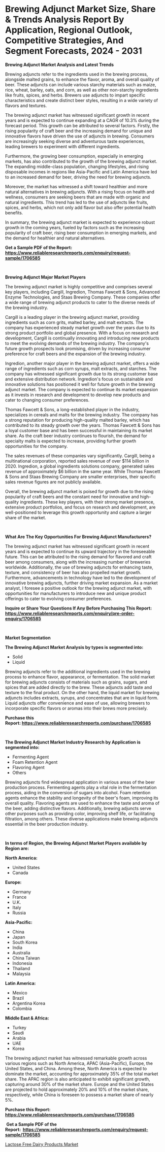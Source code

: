<p><h1>Brewing Adjunct Market Size, Share & Trends Analysis Report By Application, Regional Outlook, Competitive Strategies, And Segment Forecasts, 2024 - 2031</h1></p><p><strong>Brewing Adjunct Market Analysis and Latest Trends</strong></p>
<p><p>Brewing adjuncts refer to the ingredients used in the brewing process, alongside malted grains, to enhance the flavor, aroma, and overall quality of beer. These adjuncts can include various starchy materials such as maize, rice, wheat, barley, oats, and corn, as well as other non-starchy ingredients like fruits, spices, and herbs. Brewers use adjuncts to impart specific characteristics and create distinct beer styles, resulting in a wide variety of flavors and textures.</p><p>The brewing adjunct market has witnessed significant growth in recent years and is expected to continue expanding at a CAGR of 10.3% during the forecast period. This growth can be attributed to several factors. Firstly, the rising popularity of craft beer and the increasing demand for unique and innovative flavors have driven the use of adjuncts in brewing. Consumers are increasingly seeking diverse and adventurous taste experiences, leading brewers to experiment with different ingredients.</p><p>Furthermore, the growing beer consumption, especially in emerging markets, has also contributed to the growth of the brewing adjunct market. The expanding middle-class population, changing lifestyles, and rising disposable incomes in regions like Asia-Pacific and Latin America have led to an increased demand for beer, driving the need for brewing adjuncts.</p><p>Moreover, the market has witnessed a shift toward healthier and more natural alternatives in brewing adjuncts. With a rising focus on health and wellness, consumers are seeking beers that are made with organic and natural ingredients. This trend has led to the use of adjuncts like fruits, spices, and herbs, which not only add flavor but also offer potential health benefits.</p><p>In summary, the brewing adjunct market is expected to experience robust growth in the coming years, fueled by factors such as the increasing popularity of craft beer, rising beer consumption in emerging markets, and the demand for healthier and natural alternatives.</p></p>
<p><strong>Get a Sample PDF of the Report:&nbsp; <a href="https://www.reliableresearchreports.com/enquiry/request-sample/1706585">https://www.reliableresearchreports.com/enquiry/request-sample/1706585</a></strong></p>
<p>&nbsp;</p>
<p><strong>Brewing Adjunct Major Market Players</strong></p>
<p><p>The brewing adjunct market is highly competitive and comprises several key players, including Cargill, Ingredion, Thomas Fawcett & Sons, Advanced Enzyme Technologies, and Staas Brewing Company. These companies offer a wide range of brewing adjunct products to cater to the diverse needs of the brewing industry.</p><p>Cargill is a leading player in the brewing adjunct market, providing ingredients such as corn grits, malted barley, and malt extracts. The company has experienced steady market growth over the years due to its strong product portfolio and global presence. With a focus on research and development, Cargill is continually innovating and introducing new products to meet the evolving demands of the brewing industry. The company's future growth prospects look promising, driven by increasing consumer preference for craft beers and the expansion of the brewing industry.</p><p>Ingredion, another major player in the brewing adjunct market, offers a wide range of ingredients such as corn syrups, malt extracts, and starches. The company has witnessed significant growth due to its strong customer base and extensive distribution network. Ingredion's focus on sustainable and innovative solutions has positioned it well for future growth in the brewing adjunct market. The company is expected to continue its market expansion as it invests in research and development to develop new products and cater to changing consumer preferences.</p><p>Thomas Fawcett & Sons, a long-established player in the industry, specializes in cereals and malts for the brewing industry. The company has a strong reputation for producing high-quality malted barley, which has contributed to its steady growth over the years. Thomas Fawcett & Sons has a loyal customer base and has been successful in maintaining its market share. As the craft beer industry continues to flourish, the demand for specialty malts is expected to increase, providing further growth opportunities for the company.</p><p>The sales revenues of these companies vary significantly. Cargill, being a multinational corporation, reported sales revenue of over $114 billion in 2020. Ingredion, a global ingredients solutions company, generated sales revenue of approximately $6 billion in the same year. While Thomas Fawcett & Sons and Staas Brewing Company are smaller enterprises, their specific sales revenue figures are not publicly available.</p><p>Overall, the brewing adjunct market is poised for growth due to the rising popularity of craft beers and the constant need for innovative and high-quality ingredients. These key players, with their strong market presence, extensive product portfolios, and focus on research and development, are well-positioned to leverage this growth opportunity and capture a larger share of the market.</p></p>
<p>&nbsp;</p>
<p><strong>What Are The Key Opportunities For Brewing Adjunct Manufacturers?</strong></p>
<p><p>The brewing adjunct market has witnessed significant growth in recent years and is expected to continue its upward trajectory in the foreseeable future. This can be attributed to the rising demand for flavored and craft beer among consumers, along with the increasing number of breweries worldwide. Additionally, the use of brewing adjuncts for enhancing taste, texture, and consistency of beer has also propelled market growth. Furthermore, advancements in technology have led to the development of innovative brewing adjuncts, further driving market expansion. As a market analyst, I foresee a positive outlook for the brewing adjunct market, with opportunities for manufacturers to introduce new and unique product offerings to cater to evolving consumer preferences.</p></p>
<p><strong>Inquire or Share Your Questions If Any Before Purchasing This Report: <a href="https://www.reliableresearchreports.com/enquiry/pre-order-enquiry/1706585">https://www.reliableresearchreports.com/enquiry/pre-order-enquiry/1706585</a></strong></p>
<p>&nbsp;</p>
<p><strong>Market Segmentation</strong></p>
<p><strong>The Brewing Adjunct Market Analysis by types is segmented into:</strong></p>
<p><ul><li>Solid</li><li>Liquid</li></ul></p>
<p><p>Brewing adjuncts refer to the additional ingredients used in the brewing process to enhance flavor, appearance, or fermentation. The solid market for brewing adjuncts consists of materials such as grains, sugars, and spices that are added directly to the brew. These adjuncts add taste and texture to the final product. On the other hand, the liquid market for brewing adjuncts includes extracts, syrups, and concentrates that are in liquid form. Liquid adjuncts offer convenience and ease of use, allowing brewers to incorporate specific flavors or aromas into their brews more precisely.</p></p>
<p><strong>Purchase this Report:&nbsp;<a href="https://www.reliableresearchreports.com/purchase/1706585">https://www.reliableresearchreports.com/purchase/1706585</a></strong></p>
<p>&nbsp;</p>
<p><strong>The Brewing Adjunct Market Industry Research by Application is segmented into:</strong></p>
<p><ul><li>Fermenting Agent</li><li>Foam Retention Agent</li><li>Flavoring Agent</li><li>Others</li></ul></p>
<p><p>Brewing adjuncts find widespread application in various areas of the beer production process. Fermenting agents play a vital role in the fermentation process, aiding in the conversion of sugars into alcohol. Foam retention agents enhance the stability and longevity of the beer's foam, improving its overall quality. Flavoring agents are used to enhance the taste and aroma of the beer, adding distinctive flavors. Additionally, brewing adjuncts serve other purposes such as providing color, improving shelf life, or facilitating filtration, among others. These diverse applications make brewing adjuncts essential in the beer production industry.</p></p>
<p>&nbsp;</p>
<p><strong>In terms of Region, the Brewing Adjunct Market Players available by Region are:</strong></p>
<p>
    <p> <strong> North America: </strong>
        <ul>
            <li>United States</li>
            <li>Canada</li>
        </ul>
        </p> 
    <p> <strong> Europe: </strong>
        <ul>
            <li>Germany</li>
            <li>France</li>
            <li>U.K.</li>
            <li>Italy</li>
            <li>Russia</li>
        </ul>
        </p> 
    <p> <strong> Asia-Pacific: </strong>
        <ul>
            <li>China</li>
            <li>Japan</li>
            <li>South Korea</li>
            <li>India</li>
            <li>Australia</li>
            <li>China Taiwan</li>
            <li>Indonesia</li>
            <li>Thailand</li>
            <li>Malaysia</li>
        </ul>
        </p> 
    <p> <strong> Latin America: </strong>
        <ul>
            <li>Mexico</li>
            <li>Brazil</li>
            <li>Argentina Korea</li>
            <li>Colombia</li>
        </ul>
        </p> 
    <p> <strong> Middle East & Africa: </strong>
        <ul>
            <li>Turkey</li>
            <li>Saudi</li>
            <li>Arabia</li>
            <li>UAE</li>
            <li>Korea</li>
        </ul>
    </p>
    </p>
<p><p>The brewing adjunct market has witnessed remarkable growth across various regions such as North America, APAC (Asia-Pacific), Europe, the United States, and China. Among these, North America is expected to dominate the market, accounting for approximately 35% of the total market share. The APAC region is also anticipated to exhibit significant growth, capturing around 30% of the market share. Europe and the United States are projected to hold approximately 20% and 10% of the market share, respectively, while China is foreseen to possess a market share of nearly 5%.</p></p>
<p><strong>Purchase this Report: <a href="https://www.reliableresearchreports.com/purchase/1706585">https://www.reliableresearchreports.com/purchase/1706585</a></strong></p>
<p>&nbsp;<strong>Get a Sample PDF of the Report:&nbsp;&nbsp;<a href="https://www.reliableresearchreports.com/enquiry/request-sample/1706585">https://www.reliableresearchreports.com/enquiry/request-sample/1706585</a></strong></p>
<p><strong></strong></p>
<p><p><a href="https://github.com/mauripalmi/Market-Research-Report-List-1/blob/main/lactose-free-dairy-products-market.md">Lactose Free Dairy Products Market</a></p></p>